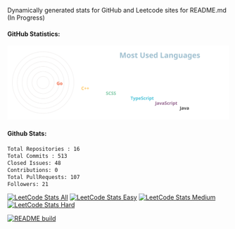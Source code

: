 Dynamically generated stats for GitHub and Leetcode sites for README.md (In Progress)

#### GitHub Statistics:

![chart-bar](/assets/chart.svg)

#### Github Stats:
	Total Repositories : 16
	Total Commits : 513
	Closed Issues: 48
	Contributions: 0
	Total PullRequests: 107
	Followers: 21

[![LeetCode Stats All](https://img.shields.io/badge/LEETCODE%20SOLVED%20PROBLEMS%20%3A-134-orange)](https://leetcode.com/meugenom/)
[![LeetCode Stats Easy](https://img.shields.io/badge/EASY%20%3A-66-brightgreen)](https://leetcode.com/meugenom/)
[![LeetCode Stats Medium](https://img.shields.io/badge/MEDIUM%20%3A-63-yellow)](https://leetcode.com/meugenom/)
[![LeetCode Stats Hard](https://img.shields.io/badge/HARD%20%3A-5-red)](https://leetcode.com/meugenom/)

[![README build](https://github.com/meugenom/github-leetcode-stats/actions/workflows/main.yaml/badge.svg)](https://github.com/meugenom/github-leetcode-stats/actions/workflows/main.yaml)
